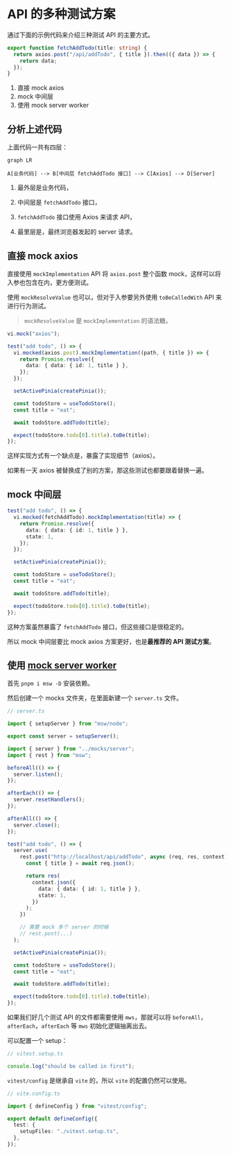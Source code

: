 # API 的多种测试方案

通过下面的示例代码来介绍三种测试 API 的主要方式。

```ts
export function fetchAddTodo(title: string) {
  return axios.post("/api/addTodo", { title }).then(({ data }) => {
    return data;
  });
}
```

1. 直接 mock axios
2. mock 中间层
3. 使用 mock server worker

## 分析上述代码

上面代码一共有四层：

```mermaid
graph LR

A[业务代码] --> B[中间层 fetchAddTodo 接口] --> C[Axios] --> D[Server]
```

1. 最外层是业务代码，

2. 中间层是 `fetchAddTodo` 接口，

3. `fetchAddTodo` 接口使用 Axios 来请求 API，

4. 最里层是，最终浏览器发起的 server 请求。

## 直接 mock axios

直接使用 `mockImplementation` API 将 `axios.post` 整个函数 mock，这样可以将入参也包含在内，更方便测试。

使用 `mockResolveValue` 也可以，但对于入参要另外使用 `toBeCalledWith` API 来进行行为测试。

> `mockResolveValue` 是 `mockImplementation` 的语法糖。

```ts
vi.mock("axios");

test("add todo", () => {
  vi.mocked(axios.post).mockImplementation((path, { title }) => {
    return Promise.resolve({
      data: { data: { id: 1, title } },
    });
  });

  setActivePinia(createPinia());

  const todoStore = useTodoStore();
  const title = "eat";

  await todoStore.addTodo(title);

  expect(todoStore.todo[0].title).toBe(title);
});
```

这样实现方式有一个缺点是，暴露了实现细节（axios）。

如果有一天 axios 被替换成了别的方案，那这些测试也都要跟着替换一遍。

## mock 中间层

```ts
test("add todo", () => {
  vi.mocked(fetchAddTodo).mockImplementation(title) => {
    return Promise.resolve({
      data: { data: { id: 1, title } },
      state: 1,
    });
  });

  setActivePinia(createPinia());

  const todoStore = useTodoStore();
  const title = "eat";

  await todoStore.addTodo(title);

  expect(todoStore.todo[0].title).toBe(title);
});
```

这种方案虽然暴露了 `fetchAddTodo` 接口，但这些接口是很稳定的。

所以 mock 中间层要比 mock axios 方案更好，也是**最推荐的 API 测试方案**。

## 使用 [mock server worker](https://mswjs.io/)

首先 `pnpm i msw -D` 安装依赖。

然后创建一个 mocks 文件夹，在里面新建一个 `server.ts` 文件。

```ts
// server.ts

import { setupServer } from "msw/node";

export const server = setupServer();
```

```ts
import { server } from "../mocks/server";
import { rest } from "msw";

beforeAll(() => {
  server.listen();
});

afterEach(() => {
  server.resetHandlers();
});

afterAll(() => {
  server.close();
});

test("add todo", () => {
  server.use(
    rest.post("http://localhost/api/addTodo", async (req, res, context) => {
      const { title } = await req.json();

      return res(
        context.json({
          data: { data: { id: 1, title } },
          state: 1,
        })
      );
    })

    // 需要 mock 多个 server 的时候
    // rest.post(...)
  );

  setActivePinia(createPinia());

  const todoStore = useTodoStore();
  const title = "eat";

  await todoStore.addTodo(title);

  expect(todoStore.todo[0].title).toBe(title);
});
```

如果我们好几个测试 API 的文件都需要使用 `mws`，那就可以将 `beforeAll`，`afterEach`，`afterEach` 等 `mws` 初始化逻辑抽离出去。

可以配置一个 setup：

```ts
// vitest.setup.ts

console.log("should be called in first");
```

`vitest/config` 是继承自 `vite` 的，所以 `vite` 的配置仍然可以使用。

```ts
// vite.config.ts

import { defineConfig } from "vitest/config";

export default defineConfig({
  test: {
    setupFiles: "./vitest.setup.ts",
  },
});
```
